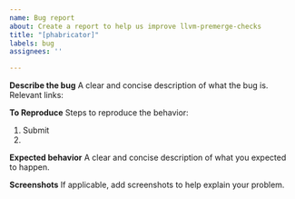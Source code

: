 ```yaml
---
name: Bug report
about: Create a report to help us improve llvm-premerge-checks
title: "[phabricator]"
labels: bug
assignees: ''

---
```


**Describe the bug**
A clear and concise description of what the bug is.
Relevant links:

**To Reproduce**
Steps to reproduce the behavior:
1. Submit
2. 

**Expected behavior**
A clear and concise description of what you expected to happen.

**Screenshots**
If applicable, add screenshots to help explain your problem.
